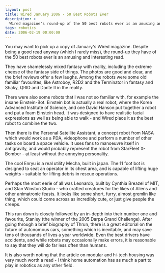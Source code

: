 ```yaml
---
layout: post
title: Wired January 2006 - 50 Best Robots Ever
description: >
  Wired magazine's round-up of the 50 best robots ever is an amusing and interesting read.
tags: robotics
date: 2006-02-19 00:00:00
---
```

You may want to pick up a copy of January's Wired magazine. Despite being a good read anyway (which I rarely miss), the round-up they have of the 50 best robots ever is an amusing and interesting read.

They have shamelessly mixed fantasy with reality, including the extreme cheese of the fantasy side of things.
The photos are good and clear, and the brief reviews offer a few laughs. Among the robots were some old familiar favourites, like Astroboy, R2D2 and the Terminator in fantasy and Shaky, QRIO and Dante II in the reality.

There were also some robots that I was not so familiar with, for example the insane Einstein-Bot. Einstein bot is actually a real robot, where the Korea Advanced Institute of Science, and one David Hanson put together a robot and put a foam Einstein head. It was designed to have realistic facial expressions as well as being able to walk - and Wired place it as the best robot to combine the two.

Then there is the Personal Satellite Assistant, a concept robot from NASA which would work as a PDA, videophone and perform a number of other tasks on board a space vehicle. It uses fans to manoeuvre itself in antigravity, and would probably represent the robot from StarFleet X-Bomber - at least without the annoying personality.

The cool Enryu is a real utility Mecha, built in japan.
The 11 foot bot is designed to seat an operator in its chest area,
and is capable of lifting huge weights - suitable for lifting debris in rescue operations.

Perhaps the most eerie of all was Leonardo, built by Cynthia Breazel of MIT, and Stan Winston Studio - who crafted creatures for the likes of Aliens and other animatronic feasts. It looks like some short, furry, almost gremlin like thing, which could come across as incredibly cute, or just give people the creeps.

This run down is closely followed by an in-depth into their number one and favourite, Stanley (the winner of the 2005 Darpa Grand Challenge). After going through a brief biography of Thrun, there is a great editorial on the future of autonomous cars, something which is inevitable, and may save tens of thousands of lives a year worldwide. Even the best drivers have accidents, and while robots may occasionally make errors, it is reasonable to say that they will do far less often than humans.

It is also worth noting that the article on modular and hi-tech housing was very much worth a read - I think home automation has as much a part to play in robotics as any other field.
